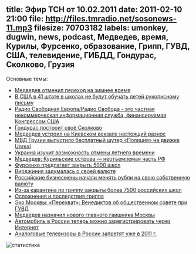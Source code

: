 title: Эфир ТСН от 10.02.2011
date: 2011-02-10 21:00
file: http://files.tmradio.net/sosonews-11.mp3
filesize: 70703182
labels: umonkey, dugwin, news, podcast, Медведев, время, Курилы, Фурсенко, образование, Грипп, ГУВД, США, телевидение, ГИБДД, Гондурас, Сколково, Грузия
---
Основные темы:

<ul>
<li><a href="http://www.rian.ru/video/20110208/331956341.html">Медведев отменил переход на зимнее время</a></li>
<li><a href="http://news2.ru/story/293038/">В США в 41 штате в школах не будут обучать детей рукописному письму</a></li>
<li><a href="http://www.svobodanews.ru/info/about_us/328.html">Радио Свободная Европа/Радио Свобода - это частная некоммерческая информационная служба, финансируемая Конгрессом США</a></li>
<li><a href="http://svpressa.ru/society/article/38421/">Гондурас построит своё Сколково<a></li>
<li><a href="http://www.gazeta.ru/news/lastnews/2011/02/10/n_1699394.shtml">Медведев устроил на Киевском вокзале настоящий разнос</a></li>
<li><a href="http://www.newsgeorgia.ru/society/20110207/213720332-print.html">МВД Грузии выпустило бесплатный шутер «Полиция» на движке Unreal</a></li>
<li><a href="http://www.rian.ru/world/20110209/332306246.html">Украина изучит возможность отмены летнего времени</a></li>
<li><a href="http://www.rosbalt.ru/2011/02/09/817723.html">Медведев: Курильские острова — неотъемлемая часть РФ</a></li>
<li><a href="http://news.km.ru/fursenko-reshil-zakryt-eshche-5-tysyach-shkol">Фурсенко предлагает закрыть 5000 школ</a></li>
<li><a href="http://perevodika.ru/articles/17553.html">Вирджиния задумалась о своей валюте</a></li>
<li><a href="http://www.dp.ru/a/2010/11/28/Rossijskie_biznesmeni_nach">Российские бизнесмены начали менять рубли на свою собственную валюту</a></li>
<li><a href="http://interfax.ru/news.asp?id=176573">Из-за карантина по гриппу закрыты более 7500 российских школ</a></li>
<li><a href="http://privivka.com.ua/gripp_oslognen.htm">Осложнения и последствия гриппа</a></li>
<li><a href="http://www.echo.msk.ru/programs/interception/745502-echo/">Эхо Москвы: «Перехват»: Венедиктов об общественном совете при ГУВД</a></li>
<li><a href="http://lenta.ru/news/2011/01/22/fired/">Медведев назначил нового главного гаишника Москвы</a></li>
<li><a href="http://www.bfm.ru/news/2011/02/09/v-rossii-teper-mozhno-zaregistrirovat-avto-cherez-internet.html#text">Автомобиль в России теперь можно зарегистрировать через Интернет</a></li>
<li><a href="http://www.cnews.ru/news/top/index.shtml?2011/01/26/424834">Аналоговые телевизоры в России запретят уже в 2011 г.</a></li>
</ul>

![статистика](http://files.tmradio.net/sosonews-11.png)

